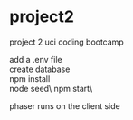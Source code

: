 # project2
project 2 uci coding bootcamp

add a .env file\
create database\
npm install\
node seed\\
npm start\\

phaser runs on the client side
